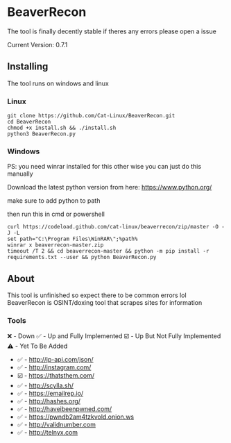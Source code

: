 # BeaverRecon
The tool is finally decently stable if theres any errors please open a issue

Current Version: 0.7.1

## Installing
The tool runs on windows and linux 

### Linux
```
git clone https://github.com/Cat-Linux/BeaverRecon.git
cd BeaverRecon
chmod +x install.sh && ./install.sh
python3 BeaverRecon.py
```

### Windows
PS: you need winrar installed for this other wise you can just do this manually

Download the latest python version from here: https://www.python.org/

make sure to add python to path

then run this in cmd or powershell

```
curl https://codeload.github.com/cat-linux/beaverrecon/zip/master -O -J -L
set path="C:\Program Files\WinRAR\";%path%
winrar x beaverrecon-master.zip
timeout /T 2 && cd beaverrecon-master && python -m pip install -r requirements.txt --user && python BeaverRecon.py
```


## About
This tool is unfinished so expect there to be common errors lol
BeaverRecon is OSINT/doxing tool that scrapes sites for information

### Tools
❌ - Down 
✅ - Up and Fully Implemented 
☑️ - Up But Not Fully Implemented
⚠️ - Yet To Be Added

- ✅ - http://ip-api.com/json/
- ✅ - http://instagram.com/
- ☑️ - https://thatsthem.com/
- ✅ - http://scylla.sh/
- ✅ - https://emailrep.io/
- ✅ - http://hashes.org/
- ✅ - http://haveibeenpwned.com/
- ✅ - https://pwndb2am4tzkvold.onion.ws
- ✅ - http://validnumber.com
- ✅ - http://telnyx.com
